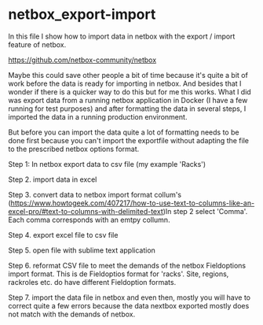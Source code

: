 # netbox_export-import
In this file I show how to import data in netbox with the export / import feature of netbox.

https://github.com/netbox-community/netbox

Maybe this could save other people a bit of time because it's quite a bit of work before the data is ready for importing in netbox. And besides that I wonder if there is a quicker way to do this but for me this works.
What I did was export data from a running netbox application in Docker (I have a few running for test purposes) and after formatting the data in several steps, I imported the data in a running  production environment. 

But before you can import the data quite a lot of formatting needs to be done first because you can't import the exportfile without adapting the file to the prescribed netbox options format. 

Step 1: In netbox export data to csv file (my example 'Racks')

Step 2. import data in excel  

Step 3. convert data to netbox import format  collum's
(https://www.howtogeek.com/407217/how-to-use-text-to-columns-like-an-excel-pro/#text-to-columns-with-delimited-text)In step 2 select 'Comma'. Each comma corresponds with an emtpy collumn.

Step 4. export excel file to csv file 

Step 5. open file with sublime text application 

Step 6. reformat CSV file to meet the demands of the netbox Fieldoptions import format. This is de Fieldoptios format for 'racks'. Site, regions, rackroles etc. do have different Fieldoption formats.

Step 7. import the data file in netbox and even then, mostly you will have to correct quite a few errors because the data nextbox exported mostly does not match with the demands of netbox. 

  

 
